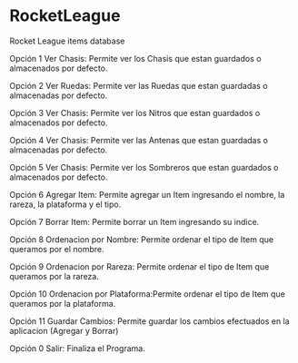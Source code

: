 # RocketLeague

Rocket League items database

Opción 1 Ver Chasis: Permite ver los Chasis que estan guardados o almacenados por defecto.

Opción 2 Ver Ruedas: Permite ver las Ruedas que estan guardadas o almacenadas por defecto.

Opción 3 Ver Chasis: Permite ver los Nitros que estan guardados o almacenados por defecto.

Opción 4 Ver Chasis: Permite ver las Antenas que estan guardadas o almacenadas por defecto.

Opción 5 Ver Chasis: Permite ver los Sombreros que estan guardados o almacenados por defecto.

Opción 6 Agregar Item: Permite agregar un Item ingresando el nombre, la rareza, la plataforma y el tipo.

Opción 7 Borrar Item: Permite borrar un Item ingresando su indice.

Opción 8 Ordenacion por Nombre: Permite ordenar el tipo de Item que queramos por el nombre.

Opción 9 Ordenacion por Rareza: Permite ordenar el tipo de Item que queramos por la rareza.

Opción 10 Ordenacion por Plataforma:Permite ordenar el tipo de Item que queramos por la plataforma.

Opción 11 Guardar Cambios: Permite guardar los cambios efectuados en la aplicacion (Agregar y  Borrar)

Opción 0 Salir: Finaliza el Programa.
